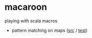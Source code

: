 macaroon
========

playing with scala macros

* pattern matching on maps ([src](https://github.com/teigen/macaroon/blob/master/src/main/scala/Map.scala) / [test](https://github.com/teigen/macaroon/blob/master/src/test/scala/MapTest.scala))
